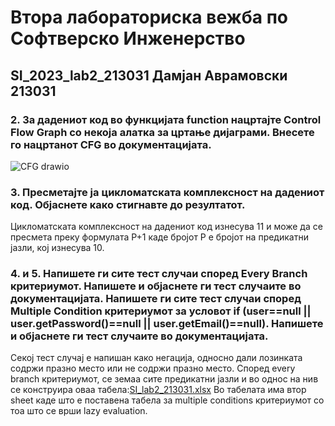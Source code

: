# Втора лабораториска вежба по Софтверско Инженерство

## SI_2023_lab2_213031 Дамјан Аврамовски 213031

### 2. За дадениот код во функцијата function нацртајте Control Flow Graph со некоја  алатка за цртање дијаграми. Внесете го нацртанот CFG во документацијата.
![CFG drawio](https://github.com/Gavranot/SI_2023_lab2_213031/assets/127050536/7786b8db-909d-4104-9f73-402e24461980)

### 3. Пресметајте ја цикломатската комплексност на дадениот код. Објаснете како стигнавте до резултатот.
Цикломатската комплексност на дадениот код изнесува 11 и може да се пресмета преку формулата P+1 каде бројот P е бројот на предикатни јазли, кој изнесува 10.

### 4. и 5. Напишете ги сите тест случаи според Every Branch критериумот. Напишете и објаснете ги тест случаите во документацијата. Напишете ги сите тест случаи според Multiple Condition критериумот за условот if (user==null || user.getPassword()==null || user.getEmail()==null). Напишете и објаснете ги тест случаите во документацијата.

Секој тест случај е напишан како негација, односно дали лозинката содржи празно место или не содржи празно место. Според every branch критериумот, се земаа сите предикатни јазли и во однос на нив се конструира оваа табела:[SI_lab2_213031.xlsx](https://github.com/Gavranot/SI_2023_lab2_213031/files/11618520/SI_lab2_213031.xlsx)
Во табелата има втор sheet каде што е поставена табела за multiple conditions критериумот со тоа што се врши lazy evaluation.
